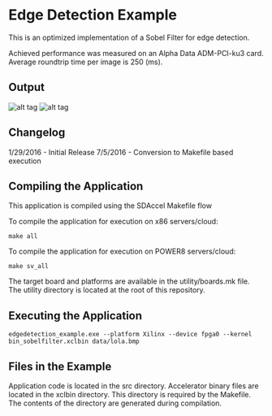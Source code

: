 Edge Detection Example
===============================

This is an optimized implementation of a Sobel Filter for edge detection.


Achieved performance was measured on an Alpha Data ADM-PCI-ku3 card.
Average roundtrip time per image is 250 (ms).

Output
----------
![alt tag](https://raw.gitenterprise.xilinx.com/SDx-Hub/apps/master/edge_detection/data/input/lola.bmp)
![alt tag](https://raw.gitenterprise.xilinx.com/SDx-Hub/apps/master/edge_detection/data/output/lola.bmp)

Changelog
----------
1/29/2016 - Initial Release
7/5/2016  - Conversion to Makefile based execution

Compiling the Application
---------------------------
This application is compiled using the SDAccel Makefile flow

To compile the application for execution on x86 servers/cloud:

```
make all
```

To compile the application for execution on POWER8 servers/cloud:
```
make sv_all
```

The target board and platforms are available in the utility/boards.mk file. The utility directory is located at the root of this repository.


Executing the Application
---------------------------
```
edgedetection_example.exe --platform Xilinx --device fpga0 --kernel bin_sobelfilter.xclbin data/lola.bmp
```

Files in the Example
---------------------
Application code is located in the src directory.
Accelerator binary files are located in the xclbin directory. This directory is required by the Makefile. The contents of the directory are generated during compilation.
